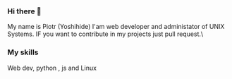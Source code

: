 ### Hi there 👋

My name is Piotr (Yoshihide) I'am web developer and administator of UNIX Systems. IF you want to contribute in my projects just pull request.\
### My skills
Web dev, python , js and Linux
